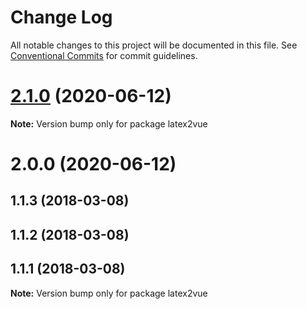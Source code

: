 # Change Log

All notable changes to this project will be documented in this file.
See [Conventional Commits](https://conventionalcommits.org) for commit guidelines.

# [2.1.0](https://github.com/pyramation/latex2js/compare/latex2vue@2.0.0...latex2vue@2.1.0) (2020-06-12)

**Note:** Version bump only for package latex2vue





# 2.0.0 (2020-06-12)



## 1.1.3 (2018-03-08)



## 1.1.2 (2018-03-08)



## 1.1.1 (2018-03-08)

**Note:** Version bump only for package latex2vue
